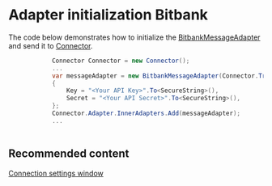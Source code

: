 # Adapter initialization Bitbank

The code below demonstrates how to initialize the [BitbankMessageAdapter](xref:StockSharp.Bitbank.BitbankMessageAdapter) and send it to [Connector](xref:StockSharp.Algo.Connector).

```cs
			Connector Connector = new Connector();				
			...				
			var messageAdapter = new BitbankMessageAdapter(Connector.TransactionIdGenerator)
			{
				Key = "<Your API Key>".To<SecureString>(),
				Secret = "<Your API Secret>".To<SecureString>(),
			};
			Connector.Adapter.InnerAdapters.Add(messageAdapter);
			...	
							
```

## Recommended content

[Connection settings window](../../../graphical_user_interface/connection_settings_window.md)
